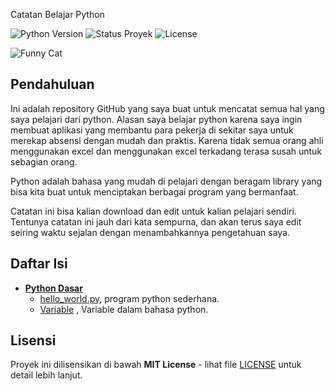 Catatan Belajar Python

![Python Version](https://img.shields.io/badge/python-3.8%20%7C%203.9%20%7C%203.10-blue)
![Status Proyek](https://img.shields.io/badge/status-active-brightgreen)
![License](https://img.shields.io/badge/license-MIT-blue)


![Funny Cat](https://media4.giphy.com/media/coxQHKASG60HrHtvkt/giphy.gif?cid=6c09b9521byhprcjaru9cjxxqq5ayq0mgmkdjrg31qaii2h8&ep=v1_internal_gif_by_id&rid=giphy.gif&ct=g)

## Pendahuluan
Ini adalah repository GitHub yang saya buat untuk mencatat semua hal yang saya pelajari dari python. Alasan saya belajar python karena saya ingin membuat aplikasi yang membantu para pekerja di sekitar saya untuk merekap absensi dengan mudah dan praktis. Karena tidak semua orang ahli menggunakan excel dan menggunakan excel terkadang terasa susah untuk sebagian orang. 

Python adalah bahasa yang mudah di pelajari dengan beragam library yang bisa kita buat untuk menciptakan berbagai program yang bermanfaat. 

Catatan ini bisa kalian download dan edit untuk kalian pelajari sendiri. Tentunya catatan ini jauh dari kata sempurna, dan akan terus saya edit seiring waktu sejalan dengan menambahkannya pengetahuan saya. 

## Daftar Isi
- **[Python Dasar](/dasar-python)**
  - [hello_world.py](/dasar-python/hello-world.py), program python sederhana.
  - [Variable](/dasar-python/variable.py) , Variable dalam bahasa python. 

## Lisensi
Proyek ini dilisensikan di bawah **MIT License** - lihat file [LICENSE](LICENSE) untuk detail lebih lanjut.

